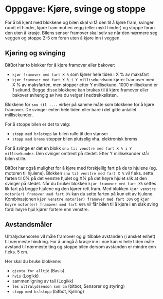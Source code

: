 # Oppgave: Kjøre, svinge og stoppe
For å bli kjent med blokkene og bilen skal vi få den til å kjøre fram, svinger rundt et hinder, kjøre fram mot en vegg (eller mykt hinder) og stoppe foran den uten å krasje. Bilens sensor framover skal selv se når den nærmere seg veggen og stoppe 2-5 cm foran uten å kjøre inn i veggen.

<bilde av banen>

## Kjøring og svinging

BitBot har to blokker for å kjøre framover eller bakover:
- `kjør framover med fart X %` som kjører hele tiden i X % av maksfart
- `kjør framover med fart X % i Y millisekund`som kjører framover med X % av maksfarten, men stopper etter Y millisekund. 1000 millisekund er 1 sekund.
Begge disse blokkene kan brukes til å kjøre framover eller bakover avhengig av hva du velger i nedtrekkslisten.

Blokkene for `snu til ....` virker på samme måte som blokkene for å kjøre framover. De svinger enten hele tiden eller bare i det gitte antallet millisekunder.

For å stoppe bilen er det to valg:
- `stopp med bråstopp` lar bilen rulle til den stanser
- `stopp med brems` stopper bilen plutselig vha. elektronisk brems.

For å svinge er det en blokk `snu til venstre med fart X % i Y millisekunder`. Den svinger omtrent på stedet. Etter Y millisekunder står bilen stille.

BitBot har også mulighet for å kjøre med forskjellig fart på de to hjulene (eg. motoren til hjulene). Blokken `snu til venstre med fart X %` vil f.eks. sette farten til 0% på det venstre hjulet og X% på det høyre hjulet slik at den svinger på stedet. Når du bruker blokken `kjør framover med fart X%` settes lik fart på begge hjulene og den kjører rett fram. Med blokken `kjør venstre motor(er) framover med fart X%` kan du sette farten på kun ett av hjulene. Kombinasjonen `kjør venstre motor(er) framover med fart 30%` og `kjør høyre motor(er) framover med fart 60%` vil får bilen til å kjøre i en slak sving fordi høyre hjul kjører fortere enn venstre.


## Avstandsmåler
Ultralydsensoren vil måle framover og gi tilbake avstanden (i ønsket enhet) til nærmeste hindring. For å unngå å krasje inn i noe kan vi hele tiden måle avstand til nærmeste ting og stoppe bilen dersom avstanden er mindre enn f.eks. 5 cm.

Her skal du bruke blokkene:
- `gjenta for alltid` (Basis)
- `hvis` (Logikk)
- sammenligning av tall (Logikk)
- `les ultralydsenson som cm` (bitbot, Sensorer og styring)
- `stopp med bråstopp` (bitbot, Kjøring)
